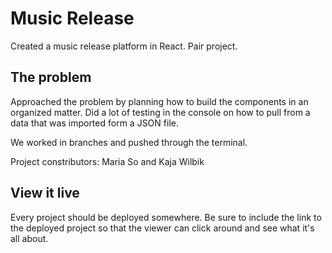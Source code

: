 # Music Release

Created a music release platform in React. Pair project.

## The problem

Approached the problem by planning how to build the components in an organized matter. Did a lot of testing in the console on how to pull from a data that was imported form a JSON file.

We worked in branches and pushed through the terminal.

Project constributors: Maria So and Kaja Wilbik

## View it live

Every project should be deployed somewhere. Be sure to include the link to the deployed project so that the viewer can click around and see what it's all about.
